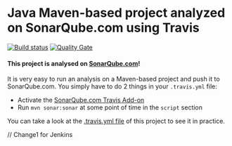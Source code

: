 # Java Maven-based project analyzed on SonarQube.com using Travis

[![Build status](https://travis-ci.org/SonarSource/sq-com_example_java-maven-travis.svg?branch=master)](https://travis-ci.org/SonarSource/sq-com_example_java-maven-travis) [![Quality Gate](https://sonarqube.com/api/badges/gate?key=com.sonarqube.examples:java-maven-travis-project)](https://sonarqube.com/dashboard/index/com.sonarqube.examples:java-maven-travis-project)

#### This project is analysed on [SonarQube.com](https://sonarqube.com)!

It is very easy to run an analysis on a Maven-based project and push it to SonarQube.com.
You simply have to do 2 things in your `.travis.yml` file:
* Activate the [SonarQube.com Travis Add-on](https://docs.travis-ci.com/user/sonarqube/)
* Run `mvn sonar:sonar` at some point of time in the `script` section

You can take a look at the [.travis.yml file](https://github.com/SonarSource/sq-com_example_java-maven-travis/blob/master/.travis.yml) 
of this project to see it in practice.

// Change1 for Jenkins
